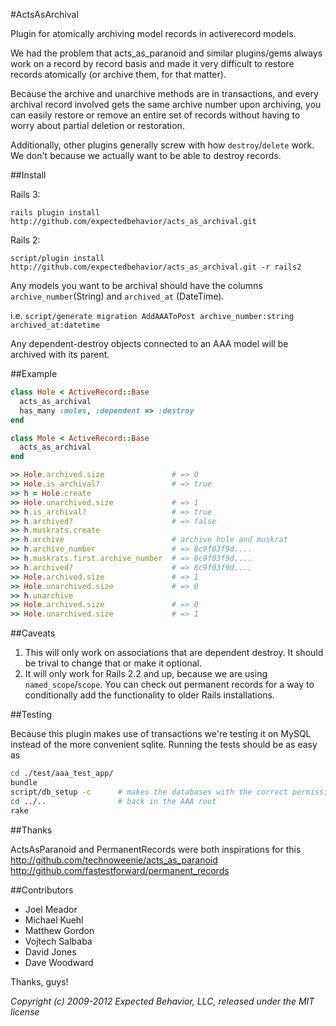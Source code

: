 #ActsAsArchival

Plugin for atomically archiving model records in activerecord models.

We had the problem that acts_as_paranoid and similar plugins/gems always work on a record by record basis and made it very difficult to restore records atomically (or archive them, for that matter).

Because the archive and unarchive methods are in transactions, and every archival record involved gets the same archive number upon archiving, you can easily restore or remove an entire set of records without having to worry about partial deletion or restoration.

Additionally, other plugins generally screw with how `destroy`/`delete` work.  We don't because we actually want to be able to destroy records.

##Install

Rails 3:

`rails plugin install http://github.com/expectedbehavior/acts_as_archival.git`

Rails 2:

`script/plugin install http://github.com/expectedbehavior/acts_as_archival.git -r rails2`

Any models you want to be archival should have the columns `archive_number`(String) and `archived_at` (DateTime).

i.e. `script/generate migration AddAAAToPost archive_number:string archived_at:datetime`

Any dependent-destroy objects connected to an AAA model will be archived with its parent.

##Example

``` ruby
class Hole < ActiveRecord::Base
  acts_as_archival
  has_many :moles, :dependent => :destroy
end

class Mole < ActiveRecord::Base
  acts_as_archival
end
```

``` ruby
>> Hole.archived.size               # => 0
>> Hole.is_archival?                # => true
>> h = Hole.create
>> Hole.unarchived.size             # => 1
>> h.is_archival?                   # => true
>> h.archived?                      # => false
>> h.muskrats.create
>> h.archive                        # archive hole and muskrat
>> h.archive_number                 # => 8c9f03f9d....
>> h.muskrats.first.archive_number  # => 8c9f03f9d....
>> h.archived?                      # => 8c9f03f9d....
>> Hole.archived.size               # => 1
>> Hole.unarchived.size             # => 0
>> h.unarchive
>> Hole.archived.size               # => 0
>> Hole.unarchived.size             # => 1
```

##Caveats

1. This will only work on associations that are dependent destroy.  It should be trival to change that or make it optional.
1. It will only work for Rails 2.2 and up, because we are using `named_scope`/`scope`.  You can check out permanent records for a way to conditionally add the functionality to older Rails installations.

##Testing

Because this plugin makes use of transactions we're testing it on MySQL instead of the more convenient sqlite. Running the tests should be as easy as

```  bash
cd ./test/aaa_test_app/
bundle
script/db_setup -c      # makes the databases with the correct permissions
cd ../..                # back in the AAA root
rake
```

##Thanks

ActsAsParanoid and PermanentRecords were both inspirations for this  
http://github.com/technoweenie/acts_as_paranoid  
http://github.com/fastestforward/permanent_records  

##Contributors

* Joel Meador
* Michael Kuehl
* Matthew Gordon
* Vojtech Salbaba
* David Jones
* Dave Woodward

Thanks, guys!

*Copyright (c) 2009-2012 Expected Behavior, LLC, released under the MIT license*
